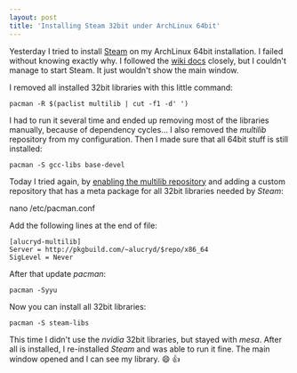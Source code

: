 ```yaml
---
layout: post
title: 'Installing Steam 32bit under ArchLinux 64bit'
---
```

Yesterday I tried to install [Steam][1] on my ArchLinux 64bit installation. I failed without knowing exactly why. I followed the [wiki docs][0] closely, but I couldn't manage to start Steam. It just wouldn't show the main window.

I removed all installed 32bit libraries with this little command:

    pacman -R $(paclist multilib | cut -f1 -d' ')

I had to run it several time and ended up removing most of the libraries manually, because of dependency cycles... I also removed the *multilib* repository from my configuration. Then I made sure that all 64bit stuff is still installed:

    pacman -S gcc-libs base-devel

Today I tried again, by [enabling the multilib repository][2] and adding a custom repository that has a meta package for all 32bit libraries needed by *Steam*:

  nano /etc/pacman.conf

Add the following lines at the end of file:

    [alucryd-multilib]
    Server = http://pkgbuild.com/~alucryd/$repo/x86_64
    SigLevel = Never

After that update *pacman*:

    pacman -Syyu

Now you can install all 32bit libraries:

    pacman -S steam-libs

This time I didn't use the *nvidia* 32bit libraries, but stayed with *mesa*. After all is installed, I re-installed *Steam* and was able to run it fine. The main window opened and I can see my library. :smile: :thumbsup:

[0]: https://wiki.archlinux.org/index.php/Steam#Installation
[1]: http://store.steampowered.com/
[2]: https://wiki.archlinux.org/index.php/Multilib#Enabling
